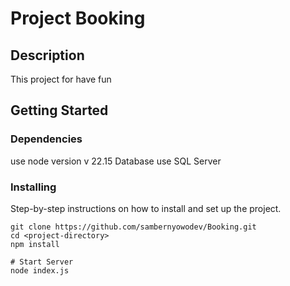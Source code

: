 # Project Booking

## Description

This project for have fun

## Getting Started

### Dependencies

use node version v 22.15
Database use SQL Server

### Installing

Step-by-step instructions on how to install and set up the project.

```shell
git clone https://github.com/sambernyowodev/Booking.git
cd <project-directory>
npm install

# Start Server
node index.js
